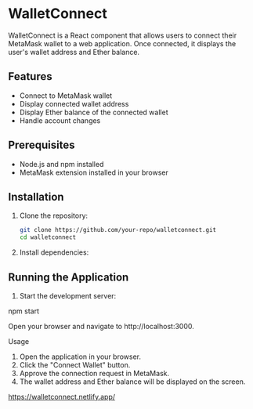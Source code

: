 # WalletConnect

WalletConnect is a React component that allows users to connect their MetaMask wallet to a web application. Once connected, it displays the user's wallet address and Ether balance.

## Features

- Connect to MetaMask wallet
- Display connected wallet address
- Display Ether balance of the connected wallet
- Handle account changes

## Prerequisites

- Node.js and npm installed
- MetaMask extension installed in your browser

## Installation

1. Clone the repository:

   ```sh
   git clone https://github.com/your-repo/walletconnect.git
   cd walletconnect


   ```

2. Install dependencies:

## Running the Application

1. Start the development server:

npm start

Open your browser and navigate to http://localhost:3000.

Usage

1. Open the application in your browser.
2. Click the "Connect Wallet" button.
3. Approve the connection request in MetaMask.
4. The wallet address and Ether balance will be displayed on the screen.

<!-- live link -->

https://walletconnect.netlify.app/
